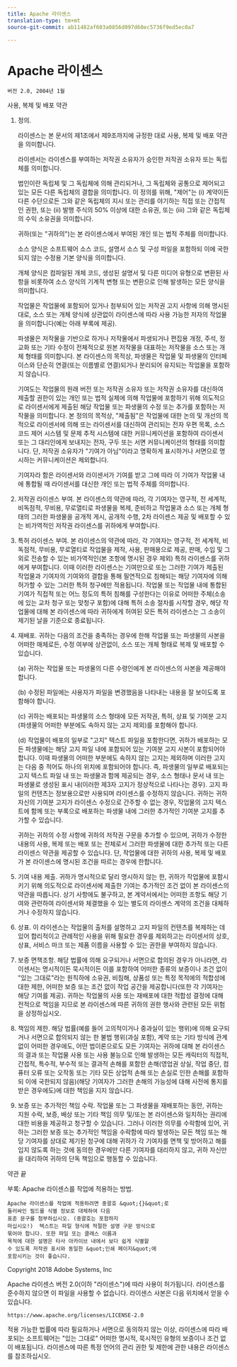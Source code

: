 ```yaml
---
title: Apache 라이센스
translation-type: tm+mt
source-git-commit: ab11482af603a0856d097d60ec5736f9ed5ec0a7

---
```



# Apache 라이센스

    버전 2.0, 2004년 1월
<!--                        https://www.apache.org/licenses/  -->

사용, 복제 및 배포 약관

1. 정의.

   라이센스는 본 문서의 제1조에서 제9조까지에 규정한 대로 사용, 복제 및 배포 약관을 의미합니다.

   라이센서는 라이센스를 부여하는 저작권 소유자가 승인한 저작권 소유자 또는 독립체를 의미합니다.

   법인이란 독립체 및 그 독립체에 의해 관리되거나, 그 독립체와 공통으로 제어되고 있는 모든 다른 독립체의 결합을 의미합니다. 이 정의를 위해, &quot;제어&quot;는 (i) 계약이든 다른 수단으로든 그와 같은 독립체의 지시 또는 관리를 야기하는 직접 또는 간접적인 권한, 또는 (ii) 발행 주식의 50% 이상에 대한 소유권, 또는 (iii) 그와 같은 독립체의 수익 소유권을 의미합니다.

   귀하(또는 &quot;귀하의&quot;)는 본 라이센스에서 부여된 개인 또는 법적 주체를 의미합니다.

   소스 양식은 소프트웨어 소스 코드, 설명서 소스 및 구성 파일을 포함하되 이에 국한되지 않는 수정용 기본 양식을 의미합니다.

   개체 양식은 컴파일된 개체 코드, 생성된 설명서 및 다른 미디어 유형으로 변환된 사항을 비롯하여 소스 양식의 기계적 변형 또는 변환으로 인해 발생하는 모든 양식을 의미합니다.

   작업물은 작업물에 포함되어 있거나 첨부되어 있는 저작권 고지 사항에 의해 명시된 대로, 소스 또는 개체 양식에 상관없이 라이센스에 따라 사용 가능한 저자의 작업물을 의미합니다(예는 아래 부록에 제공).

   파생물은 저작물을 기반으로 하거나 저작물에서 파생되거나 편집용 개정, 주석, 정교화 또는 기타 수정이 전체적으로 원본 저작물을 대표하는 저작물을 소스 또는 개체 형태를 의미합니다. 본 라이센스의 목적상, 파생물은 작업물 및 파생물의 인터페이스와 단순히 연결(또는 이름별로 연결)되거나 분리되어 유지되는 작업물을 포함하지 않습니다.

   기여도는 작업물의 원래 버전 또는 저작권 소유자 또는 저작권 소유자를 대신하여 제출할 권한이 있는 개인 또는 법적 실체에 의해 작업물에 포함하기 위해 의도적으로 라이센서에게 제출된 해당 작업물 또는 파생물의 수정 또는 추가를 포함하는 저작물을 의미합니다. 본 정의의 목적상, &quot;제출됨&quot;은 작업물에 대한 논의 및 개선의 목적으로 라이센서에 의해 또는 라이센서를 대신하여 관리되는 전자 우편 목록, 소스 코드 제어 시스템 및 문제 추적 시스템에 대한 커뮤니케이션을 포함하여 라이센서 또는 그 대리인에게 보내지는 전자, 구두 또는 서면 커뮤니케이션의 형태를 의미합니다. 단, 저작권 소유자가 &quot;기여가 아님&quot;이라고 명확하게 표시하거나 서면으로 명시하는 커뮤니케이션은 제외합니다.

   기여자라 함은 라이센서와 라이센서가 기여를 받고 그에 따라 이 기여가 작업물 내에 통합될 때 라이센서를 대신한 개인 또는 법적 주체를 의미합니다.

2. 저작권 라이센스 부여. 본 라이센스의 약관에 따라, 각 기여자는 영구적, 전 세계적, 비독점적, 무비용, 무로열티로 파생물을 복제, 준비하고 작업물과 소스 또는 개체 형태의 그러한 파생물을 공개적 게시, 공개적 수행, 2차 라이센스 제공 및 배포할 수 있는 비가역적인 저작권 라이센스를 귀하에게 부여합니다.

3. 특허 라이센스 부여. 본 라이센스의 약관에 따라, 각 기여자는 영구적, 전 세계적, 비독점적, 무비용, 무로열티로 작업물을 제작, 사용, 판매용으로 제공, 판매, 수입 및 그 외로 전송할 수 있는 비가역적인(본 조항에 명시된 경우 제외) 특허 라이센스를 귀하에게 부여합니다. 이때 이러한 라이센스는 기여만으로 또는 그러한 기여가 제출된 작업물과 기여자의 기여와의 결합을 통해 필연적으로 침해되는 해당 기여자에 의해 허가할 수 있는 그러한 특허 청구에만 적용됩니다. 작업물 또는 작업물 내에 통합된 기여가 직접적 또는 어느 정도의 특허 침해를 구성한다는 이유로 어떠한 주체(소송에 있는 교차 청구 또는 맞청구 포함)에 대해 특허 소송 절차를 시작할 경우, 해당 작업물에 대해 본 라이센스에 따라 귀하에게 허여된 모든 특허 라이센스는 그 소송이 제기된 날을 기준으로 종료됩니다.

4. 재배포. 귀하는 다음의 조건을 충족하는 경우에 한해 작업물 또는 파생물의 사본을 어떠한 매체로든, 수정 여부에 상관없이, 소스 또는 개체 형태로 복제 및 배포할 수 있습니다.

   (a) 귀하는 작업물 또는 파생물의 다른 수령인에게 본 라이센스의 사본을 제공해야 합니다.

   (b) 수정된 파일에는 사용자가 파일을 변경했음을 나타내는 내용을 잘 보이도록 포함해야 합니다.

   (c) 귀하는 배포되는 파생물의 소스 형태에 모든 저작권, 특허, 상표 및 기여분 고지(파생물의 어떠한 부분에도 속하지 않는 고지 제외)를 포함해야 합니다.

   (d) 작업물이 배포의 일부로 &quot;고지&quot; 텍스트 파일을 포함한다면, 귀하가 배포하는 모든 파생물에는 해당 고지 파일 내에 포함되어 있는 기여분 고지 사본이 포함되어야 합니다. 이때 파생물의 어떠한 부분에도 속하지 않는 고지는 제외하며 이러한 고지는 다음 중 적어도 하나의 위치에 포함되어야 합니다. 즉, 파생물의 일부로 배포되는 고지 텍스트 파일 내 또는 파생물과 함께 제공되는 경우, 소스 형태나 문서 내 또는 파생물로 생성된 표시 내(이러한 제3자 고지가 정상적으로 나타나는 경우). 고지 파일의 컨텐츠는 정보용으로만 사용되며 라이센스를 수정하지 않습니다. 귀하는 귀하 자신의 기여분 고지가 라이센스 수정으로 간주할 수 없는 경우, 작업물의 고지 텍스트에 함께 또는 부록으로 배포하는 파생물 내에 그러한 추가적인 기여분 고지를 추가할 수 있습니다.

   귀하는 귀하의 수정 사항에 귀하의 저작권 구문을 추가할 수 있으며, 귀하가 수정한 내용의 사용, 복제 또는 배포 또는 전체로서 그러한 파생물에 대한 추가적 또는 다른 라이센스 약관을 제공할 수 있습니다. 단, 작업물에 대한 귀하의 사용, 복제 및 배포가 본 라이센스에 명시된 조건을 따르는 경우에 한합니다.

5. 기여 내용 제출. 귀하가 명시적으로 달리 명시하지 않는 한, 귀하가 작업물에 포함시키기 위해 의도적으로 라이센서에 제출한 기여는 추가적인 조건 없이 본 라이센스의 약관을 따릅니다.
상기 사항에도 불구하고, 본 계약서에서는 어떠한 조항도 해당 기여와 관련하여 라이센서와 체결했을 수 있는 별도의 라이센스 계약의 조건을 대체하거나 수정하지 않습니다.

6. 상표. 이 라이센스는 작업물의 출처를 설명하고 고지 파일의 컨텐츠를 복제하는 데 있어 합리적이고 관례적인 사용을 위해 필요한 경우를 제외하고는 라이센서의 상호, 상표, 서비스 마크 또는 제품 이름을 사용할 수 있는 권한을 부여하지 않습니다.

7. 보증 면책조항. 해당 법률에 의해 요구되거나 서면으로 합의된 경우가 아니라면, 라이센서는 명시적이든 묵시적이든 이를 포함하여 어떠한 종류의 보증이나 조건 없이 &quot;있는 그대로&quot;라는 원칙하에 소유권, 비침해, 상품성 또는 특정 목적에의 적합성에 대한 제한, 어떠한 보증 또는 조건 없이 작업 공간을 제공합니다(또한 각 기여자는 해당 기여를 제공). 귀하는 작업물의 사용 또는 재배포에 대한 적합성 결정에 대해 전적으로 책임을 지므로 본 라이센스에 따른 귀하의 권한 행사와 관련된 모든 위험을 상정하십시오.

8. 책임의 제한. 해당 법률(예를 들어 고의적이거나 중과실이 있는 행위)에 의해 요구되거나 서면으로 합의되지 않는 한 불법 행위(과실 포함), 계약 또는 기타 방식에 관계없이 어떠한 경우에도, 어떤 법이론으로도 모든 기여자는 귀하에 대해 본 라이센스의 결과 또는 작업물 사용 또는 사용 불능으로 인해 발생하는 모든 캐릭터의 직접적, 간접적, 특수적, 부수적 또는 결과적 손해를 포함한 손해(영업권 상실, 작업 중단, 컴퓨터 오류 또는 오작동 또는 기타 모든 상업적 손해 또는 손실로 인한 손해를 포함하되 이에 국한되지 않음)(해당 기여자가 그러한 손해의 가능성에 대해 사전에 통지를 받은 경우에도)에 대한 책임을 지지 않습니다.

9. 보증 또는 추가적인 책임 수락. 작업물 또는 그 파생물을 재배포하는 동안, 귀하는 지원 수락, 보증, 배상 또는 기타 책임 의무 및/또는 본 라이센스와 일치하는 권리에 대한 비용을 제공하고 청구할 수 있습니다. 그러나 이러한 의무를 수락함에 있어, 귀하는 그러한 보증 또는 추가적인 책임을 수락함에 따라 발생하는 모든 책임 또는 해당 기여자를 상대로 제기된 청구에 대해 귀하가 각 기여자를 면책 및 방어하고 해를 입지 않도록 하는 것에 동의한 경우에만 다른 기여자를 대리하지 않고, 귀하 자신만을 대리하여 귀하의 단독 책임으로 행동할 수 있습니다.

약관 끝

부록: Apache 라이센스를 작업에 적용하는 방법.

    Apache 라이센스를 작업에 적용하려면 중괄호 &quot;{}&quot;로 
    둘러싸인 필드를 식별 정보로 대체하여 다음 
    표준 문구를 첨부하십시오. (중괄호는 포함하지 
    마십시오!)  텍스트는 파일 형식에 적절한 설명 구문 방식으로 
    묶어야 합니다. 또한 파일 또는 클래스 이름과 
    목적에 대한 설명은 타사 아카이브 내에서 보다 쉽게 식별할 
    수 있도록 저작권 표시와 동일한 &quot;인쇄 페이지&quot;에 
    포함시키는 것이 좋습니다.

Copyright 2018 Adobe Systems, Inc

Apache 라이센스 버전 2.0(이하 &quot;라이센스&quot;)에 따라 사용이 허가됩니다. 라이센스를 준수하지 않으면 이 파일을 사용할 수 없습니다.
라이센스 사본은 다음 위치에서 얻을 수 있습니다.

    https://www.apache.org/licenses/LICENSE-2.0

적용 가능한 법률에 따라 필요하거나 서면으로 동의하지 않는 이상, 라이센스에 따라 배포되는 소프트웨어는 &quot;있는 그대로&quot; 어떠한 명시적, 묵시적인 유형의 보증이나 조건 없이 배포됩니다.
라이센스에 따른 특정 언어의 관리 권한 및 제한에 관한 내용은 라이센스를 참조하십시오.
